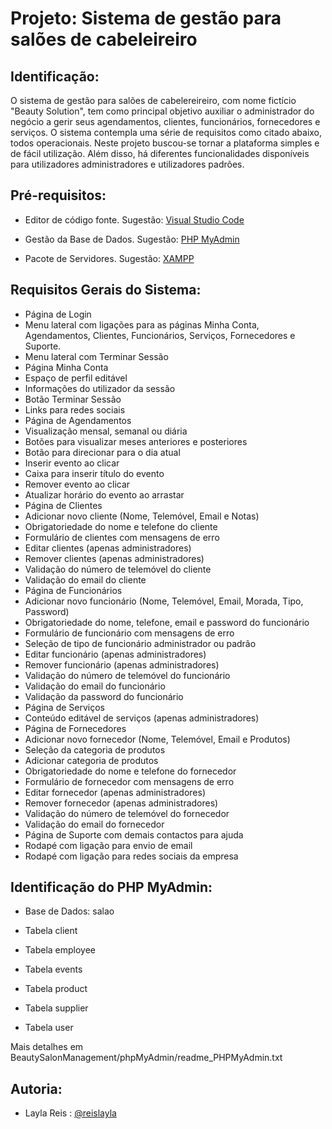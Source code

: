 # Projeto: Sistema de gestão para salões de cabeleireiro

## Identificação:
<p>O sistema de gestão para salões de cabelereireiro, com nome fictício "Beauty Solution", tem como principal objetivo auxiliar o administrador do negócio a gerir seus agendamentos, clientes, funcionários, fornecedores e serviços. O sistema contempla uma série de requisitos como citado abaixo, todos operacionais. Neste projeto buscou-se tornar a plataforma simples e de fácil utilização. Além disso, há diferentes funcionalidades disponíveis para utilizadores administradores e utilizadores padrões.

## Pré-requisitos:

- Editor de código fonte. 
Sugestão:
[Visual Studio Code](https://code.visualstudio.com/)

- Gestão da Base de Dados. 
Sugestão:
[PHP MyAdmin](https://www.phpmyadmin.net/)

- Pacote de Servidores. 
Sugestão:
[XAMPP](https://www.apachefriends.org/index.html)

## Requisitos Gerais do Sistema:

- Página de Login
- Menu lateral com ligações para as páginas Minha Conta, Agendamentos, Clientes, Funcionários, Serviços, Fornecedores e Suporte.
- Menu lateral com Terminar Sessão
- Página Minha Conta
- Espaço de perfil editável
- Informações do utilizador da sessão
- Botão Terminar Sessão
- Links para redes sociais
- Página de Agendamentos
- Visualização mensal, semanal ou diária
- Botões para visualizar meses anteriores e posteriores
- Botão para direcionar para o dia atual
- Inserir evento ao clicar
- Caixa para inserir título do evento 
- Remover evento ao clicar
- Atualizar horário do evento ao arrastar
- Página de Clientes
- Adicionar novo cliente (Nome, Telemóvel, Email e Notas)
- Obrigatoriedade do nome e telefone do cliente
- Formulário de clientes com mensagens de erro 
- Editar clientes (apenas administradores)
- Remover clientes (apenas administradores)
- Validação do número de telemóvel do cliente
- Validação do email do cliente
- Página de Funcionários
- Adicionar novo funcionário (Nome, Telemóvel, Email, Morada, Tipo, Password)
- Obrigatoriedade do nome, telefone, email e password do funcionário
- Formulário de funcionário com mensagens de erro
- Seleção de tipo de funcionário administrador ou padrão
- Editar funcionário (apenas administradores)
- Remover funcionário (apenas administradores)
- Validação do número de telemóvel do funcionário
- Validação do email do funcionário
- Validação da password do funcionário
- Página de Serviços
- Conteúdo editável de serviços (apenas administradores)
- Página de Fornecedores
- Adicionar novo fornecedor (Nome, Telemóvel, Email e Produtos)
- Seleção da categoria de produtos
- Adicionar categoria de produtos
- Obrigatoriedade do nome e telefone do fornecedor
- Formulário de fornecedor com mensagens de erro
- Editar fornecedor (apenas administradores)
- Remover fornecedor (apenas administradores)
- Validação do número de telemóvel do fornecedor
- Validação do email do fornecedor
- Página de Suporte com demais contactos para ajuda
- Rodapé com ligação para envio de email
- Rodapé com ligação para redes sociais da empresa

## Identificação do PHP MyAdmin:

- Base de Dados: salao <p>
- Tabela client <p>
- Tabela employee <p>
- Tabela events <p>
- Tabela product <p>
- Tabela supplier <p>
- Tabela user <p>

Mais detalhes em BeautySalonManagement/phpMyAdmin/readme_PHPMyAdmin.txt

## Autoria:
- Layla Reis : [@reislayla](https://www.github.com/reislayla)
